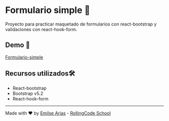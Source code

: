 # Formulario simple 📝​

Proyecto para practicar maquetado de formularios con react-bootstrap y validaciones con react-hook-form.

## Demo ​📱​

[Formulario-simple](https://rollingcodeschool.github.io/formulario-simple/)

## Recursos utilizados ​🛠️​

- React-bootstrap
- Bootstrap v5.2
- React-hook-form 

___

Made with ❤️ by [Emilse Arias](https://github.com/earias08) - [RollingCode School](https://rollingcodeschool.com/)